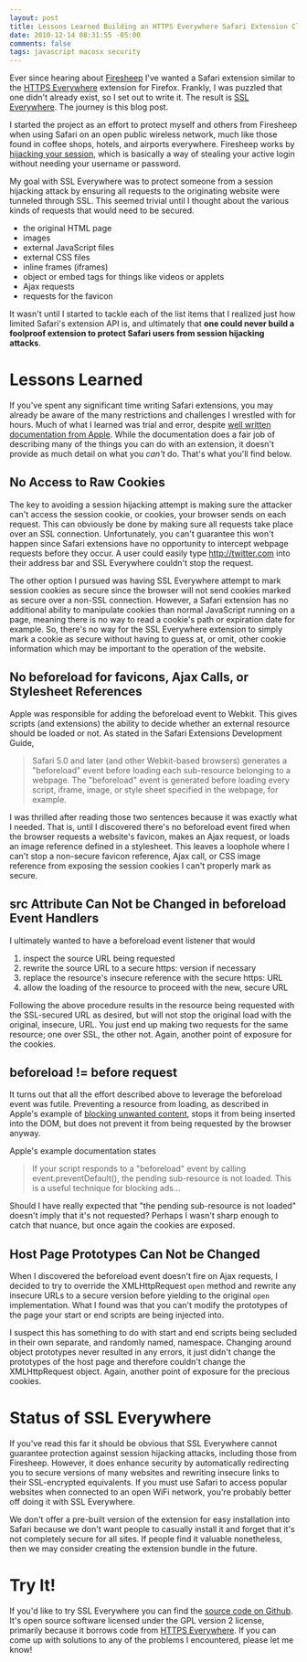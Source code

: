 ```yaml
---
layout: post
title: Lessons Learned Building an HTTPS Everywhere Safari Extension Clone
date: 2010-12-14 08:31:55 -05:00
comments: false
tags: javascript macosx security
---
```

Ever since hearing about [Firesheep](http://codebutler.com/firesheep) I've wanted a Safari extension similar to the [HTTPS Everywhere](https://www.eff.org/https-everywhere) extension for Firefox. Frankly, I was puzzled that one didn't already exist, so I set out to write it. The result is [SSL Everywhere](http://www.nearinfinity.com/home/opensource/ssl-everywhere.html). The journey is this blog post.

I started the project as an effort to protect myself and others from Firesheep when using Safari on an open public wireless network, much like those found in coffee shops, hotels, and airports everywhere. Firesheep works by [hijacking your session](https://secure.wikimedia.org/wikipedia/en/wiki/Session_hijacking), which is basically a way of stealing your active login without needing your username or password. 

My goal with SSL Everywhere was to protect someone from a session hijacking attack by ensuring all requests to the originating website were tunneled through SSL. This seemed trivial until I thought about the various kinds of requests that would need to be secured.

* the original HTML page
* images
* external JavaScript files
* external CSS files
* inline frames (iframes)
* object or embed tags for things like videos or applets
* Ajax requests
* requests for the favicon

It wasn't until I started to tackle each of the list items that I realized just how limited Safari's extension API is, and ultimately that **one could never build a foolproof extension to protect Safari users from session hijacking attacks**.

Lessons Learned
===============
If you've spent any significant time writing Safari extensions, you may already be aware of the many restrictions and challenges I wrestled with for hours. Much of what I learned was trial and error, despite [well written documentation from Apple](http://developer.apple.com/library/safari/#documentation/Tools/Conceptual/SafariExtensionGuide/Introduction/Introduction.html). While the documentation does a fair job of describing many of the things you can do with an extension, it doesn't provide as much detail on what you _can't_ do. That's what you'll find below.

No Access to Raw Cookies
------------------------
The key to avoiding a session hijacking attempt is making sure the attacker can't access the session cookie, or cookies, your browser sends on each request. This can obviously be done by making sure all requests take place over an SSL connection. Unfortunately, you can't guarantee this won't happen since Safari extensions have no opportunity to intercept webpage requests before they occur. A user could easily type http://twitter.com into their address bar and SSL Everywhere couldn't stop the request.

The other option I pursued was having SSL Everywhere attempt to mark session cookies as secure since the browser will not send cookies marked as secure over a non-SSL connection. However, a Safari extension has no additional ability to manipulate cookies than normal JavaScript running on a page, meaning there is no way to read a cookie's path or expiration date for example. So, there's no way for the SSL Everywhere extension to simply mark a cookie as secure without having to guess at, or omit, other cookie information which may be important to the operation of the website.

No beforeload for favicons, Ajax Calls, or Stylesheet References
----------------------------------------------------------------
Apple was responsible for adding the beforeload event to Webkit. This gives scripts (and extensions) the ability to decide whether an external resource should be loaded or not. As stated in the Safari Extensions Development Guide, 

> Safari 5.0 and later (and other Webkit-based browsers) generates a "beforeload" event before loading each sub-resource belonging to a webpage. The "beforeload" event is generated before loading every script, iframe, image, or style sheet specified in the webpage, for example.

I was thrilled after reading those two sentences because it was exactly what I needed. That is, until I discovered there's no beforeload event fired when the browser requests a website's favicon, makes an Ajax request, or loads an image reference defined in a stylesheet. This leaves a loophole where I can't stop a non-secure favicon reference, Ajax call, or CSS image reference from exposing the session cookies I can't properly mark as secure.

src Attribute Can Not be Changed in beforeload Event Handlers
-------------------------------------------------------------
I ultimately wanted to have a beforeload event listener that would 

1. inspect the source URL being requested
2. rewrite the source URL to a secure https: version if necessary
3. replace the resource's insecure reference with the secure https: URL
4. allow the loading of the resource to proceed with the new, secure URL

Following the above procedure results in the resource being requested with the SSL-secured URL as desired, but will not stop the original load with the original, insecure, URL. You just end up making two requests for the same resource; one over SSL, the other not. Again, another point of exposure for the cookies.

beforeload != before request
----------------------------
It turns out that all the effort described above to leverage the beforeload event was futile. Preventing a resource from loading, as described in Apple's example of [blocking unwanted content](http://developer.apple.com/library/safari/documentation/Tools/Conceptual/SafariExtensionGuide/MessagesandProxies/MessagesandProxies.html#//apple_ref/doc/uid/TP40009977-CH14-SW9), stops it from being inserted into the DOM, but does not prevent it from being requested by the browser anyway.

Apple's example documentation states

> If your script responds to a "beforeload" event by calling event.preventDefault(), the pending sub-resource is not loaded. This is a useful technique for blocking ads...

Should I have really expected that "the pending sub-resource is not loaded" doesn't imply that it's not requested? Perhaps I wasn't sharp enough to catch that nuance, but once again the cookies are exposed.

Host Page Prototypes Can Not be Changed
---------------------------------------
When I discovered the beforeload event doesn't fire on Ajax requests, I decided to try to override the XMLHttpRequest `open` method and rewrite any insecure URLs to a secure version before yielding to the original `open` implementation. What I found was that you can't modify the prototypes of the page your start or end scripts are being injected into.

I suspect this has something to do with start and end scripts being secluded in their own separate, and randomly named, namespace. Changing around object prototypes never resulted in any errors, it just didn't change the prototypes of the host page and therefore couldn't change the XMLHttpRequest object. Again, another point of exposure for the precious cookies.

Status of SSL Everywhere
========================
If you've read this far it should be obvious that SSL Everywhere cannot guarantee protection against session hijacking attacks, including those from Firesheep. However, it does enhance security by automatically redirecting you to secure versions of many websites and rewriting insecure links to their SSL-encrypted equivalents. If you must use Safari to access popular websites when connected to an open WiFi network, you're probably better off doing it with SSL Everywhere.

We don't offer a pre-built version of the extension for easy installation into Safari because we don't want people to casually install it and forget that it's not completely secure for all sites. If people find it valuable nonetheless, then we may consider creating the extension bundle in the future.

Try It!
=======
If you'd like to try SSL Everywhere you can find the [source code on Github](https://github.com/nearinfinity/ssl-everywhere.safariextension). It's open source software licensed under the GPL version 2 license, primarily because it borrows code from [HTTPS Everywhere](https://www.eff.org/https-everywhere). If you can come up with solutions to any of the problems I encountered, please let me know! 
